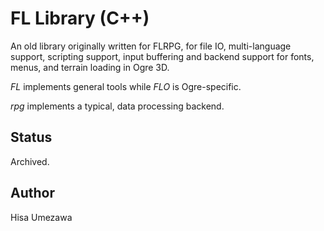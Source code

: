 # FL Library (C++)

An old library originally written for FLRPG, for file IO, multi-language support, scripting support, input buffering and backend support for fonts, menus, and terrain loading in Ogre 3D.

_FL_ implements general tools while _FLO_ is Ogre-specific.

_rpg_ implements a typical, data processing backend.

## Status
Archived.

## Author
Hisa Umezawa
